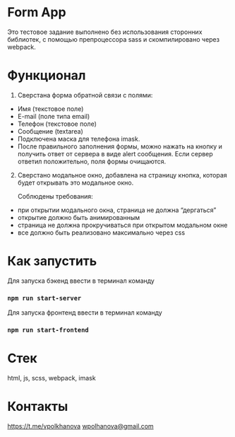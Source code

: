 # Form App

Это тестовое задание выполнено без использования сторонних библиотек, c помощью препроцессора sass и скомпилировано через webpack.

# Функционал

1. Сверстана форма обратной связи с полями:

- Имя (текстовое поле)
- E-mail (поле типа email)
- Телефон (текстовое поле)
- Сообщение (textarea)
- Подключена маска для телефона imask.
- После правильного заполнения формы, можно нажать на кнопку и получить ответ от сервера в виде alert сообщения. Если сервер ответил положительно, поля формы очищаются.

2. Сверстано модальное окно, добавлена на страницу кнопка, которая будет открывать это модальное окно.

   Соблюдены требования:

- при открытии модального окна, страница не должна “дергаться”
- открытие должно быть анимированным
- страница не должна прокручиваться при открытом модальном окне
- все должно быть реализовано максимально через css

# Как запустить

Для запуска бэкенд ввести в терминал команду

### `npm run start-server`

Для запуска фронтенд ввести в терминал команду

### `npm run start-frontend`

# Стек

html, js, scss, webpack, imask

# Контакты

https://t.me/vpolkhanova
wpolhanova@gmail.com

